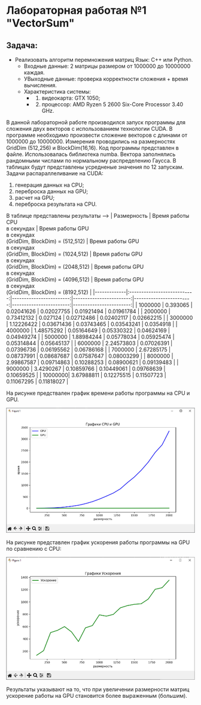 # Лабораторная работая №1 "VectorSum"
## Задача: 
- Реализовать алгоритм перемножения матриц Язык: C++ или Python.<br />
    - Входные данные: 2 матрицы размером от 1000000 до 10000000 каждая.<br />
    - УВыходные данные: проверка корректности сложения + время вычисления.
    - Характеристика системы: 
        - 1. видеокарта: GTX 1050;
        - 2. процессор: AMD Ryzen 5 2600 Six-Core Processor 3.40 GHz. 

В данной лабораторной работе производился запуск программы для сложения двух векторов с использованием технологии CUDA. В программе необходимо произвести сложение векторов с длинами от 1000000 до 10000000. Измерения проводились на размерностях GridDim (512,256) и BlockDim(16,16). Код программы представлен в файле. Использовалась библиотека numba. Вектора заполнялись рандомными числами по нормальному распределению Гаусса. В таблицах будут представлены усредненые значения по 12 запускам.<br />
Задачи распараллеливание на CUDA:
1. генерация данных на CPU;
2. переброска данных на GPU;
3. расчет на GPU;
4. переброска результата на CPU.   

В таблице представлены результаты -->
| Размерность | Время работы CPU <br /> в секундах | Время работы GPU <br /> в секундах <br /> (GridDim, BlockDim) = (512,512) | Время работы GPU <br /> в секундах <br /> (GridDim, BlockDim) = (1024,512) | Время работы GPU <br /> в секундах <br /> (GridDim, BlockDim) = (2048,512) | Время работы GPU <br /> в секундах <br /> (GridDim, BlockDim) = (4096,512) | Время работы GPU <br /> в секундах <br /> (GridDim, BlockDim) = (8192,512) |
|-------------|:---------------------------:|------------------------:|------------------------:|------------------------:|------------------------:|------------------------:|
| 1000000 | 0.393065   | 0.02041626 | 0.02027755 | 0.01921494 | 0.01961784 |
| 2000000 | 0.73412132 | 0.027124   | 0.02712486 | 0.02402117 | 0.02662215 |
| 3000000 | 1.12226422 | 0.03671436 | 0.03743465 | 0.03543241 | 0.0354918  |
| 4000000 | 1.48575292 | 0.05164649 | 0.05330322 | 0.04624169 | 0.04949274 |
| 5000000 | 1.88984244 | 0.05778034 | 0.05925474 | 0.05314844 | 0.05645137 |
| 6000000 | 2.24573803 | 0.07026391 | 0.07396736 | 0.06195562 | 0.06786168 |
| 7000000 | 2.67285175 | 0.08737991 | 0.08687687 | 0.07587647 | 0.08003299 |
| 8000000 | 2.99867587 | 0.09714863 | 0.10288253 | 0.08900621 | 0.09139483 |
| 9000000 | 3.4290267  | 0.10859766 | 0.10449061 | 0.09768639 | 0.10659525 |
| 10000000| 3.67988811 | 0.12275515 | 0.11507723 | 0.11067295 | 0.11818027 |



На рисунке предствален график времени работы программы на CPU и GPU. 

![График](https://github.com/BandooSs/my_HPC-Samara/blob/main/LR_1/Время_CPU_GPU.jpg)

На рисунке представлен график ускорения работы программы на GPU по сравнению с CPU:

![График](https://github.com/BandooSs/my_HPC-Samara/blob/main/LR_1/Ускорение.jpg)

Результаты указывают на то, что при увеличении размерности матриц ускорение работы на GPU становится более выраженным (большим).  


